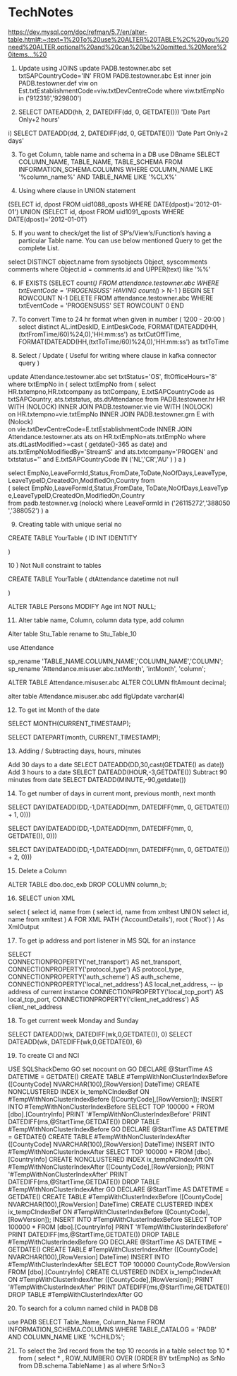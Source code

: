 # TechNotes

https://dev.mysql.com/doc/refman/5.7/en/alter-table.html#:~:text=1%20To%20use%20ALTER%20TABLE%2C%20you%20need%20ALTER,optional%20and%20can%20be%20omitted.%20More%20items...%20
1) Update using JOINS
update PADB.testowner.abc
set txtSAPCountryCode='IN'  FROM  PADB.testowner.abc Est 
				inner join PADB.testowner.def viw on Est.txtEstablishmentCode=viw.txtDevCentreCode
				where viw.txtEmpNo in ('912316','929800')

2) SELECT DATEADD(hh, 2, 
        DATEDIFF(dd, 0, GETDATE())) 'Date Part Only+2 hours'

i) SELECT DATEADD(dd, 2, 
        DATEDIFF(dd, 0, GETDATE())) 'Date Part Only+2 days'

3) To get Column, table name and schema in a DB
	use DBname
	SELECT COLUMN_NAME, TABLE_NAME, TABLE_SCHEMA
	FROM INFORMATION_SCHEMA.COLUMNS 
	WHERE COLUMN_NAME LIKE '%column_name%' AND TABLE_NAME LIKE '%CLX%'

4) Using where clause in UNION statement

(SELECT id, dpost FROM uid1088_qposts WHERE DATE(dpost)='2012-01-01')
UNION
(SELECT id, dpost FROM uid1091_qposts WHERE DATE(dpost)='2012-01-01')

5) If you want to check/get the list of SP’s/View’s/Function’s having a particular Table name. You can use below mentioned Query to get the complete List.

select 
   DISTINCT object.name
from 
   sysobjects Object, 
   syscomments comments 
where 
   Object.id = comments.id 
   and UPPER(text) like '%<TABLENAME>%'

6) IF EXISTS (SELECT count(*) FROM attendance.testowner.abc WHERE txtEventCode = 'PROGENSUSS' HAVING count(*) > N-1 )
BEGIN
   SET ROWCOUNT N-1 
   DELETE FROM attendance.testowner.abc WHERE txtEventCode = 'PROGENSUSS' 
   SET ROWCOUNT 0 
END

7) To convert Time to 24 hr format when given in number ( 1200 - 20:00 )
select distinct AL.intDeskID, E.intDeskCode, FORMAT(DATEADD(HH,(txtFromTime/60)%24,0),'HH:mm:ss') as txtCutOffTime, 
FORMAT(DATEADD(HH,(txtToTime/60)%24,0),'HH:mm:ss') as txtToTime

8) Select / Update ( Useful for writing where clause in kafka connector query )

update Attendance.testowner.abc set txtStatus='OS', fltOfficeHours='8' where txtEmpNo in 
( select txtEmpNo from 
( select HR.txtempno,HR.txtcompany as txtCompany, E.txtSAPCountryCode as txtSAPCountry, ats.txtstatus, ats.dtAttendance
from PADB.testowner.hr HR  WITH (NOLOCK) INNER JOIN  PADB.testowner.vie vie WITH (NOLOCK)     
on HR.txtempno=vie.txtEmpNo INNER JOIN  PADB.testowner.grn E with (Nolock)        
on vie.txtDevCentreCode=E.txtEstablishmentCode
INNER JOIN Attendance.testowner.ats ats on HR.txtEmpNo=ats.txtEmpNo where 
ats.dtLastModified>=cast ( getdate()-365 as date) and ats.txtEmpNoModifiedBy='StreamS' and ats.txtcompany='PROGEN' and txtstatus='' 
and E.txtSAPCountryCode IN ('NL','CR','AU' ) ) a )

select EmpNo,LeaveFormId,Status,FromDate,ToDate,NoOfDays,LeaveType,LeaveTypeID,CreatedOn,ModifiedOn,Country from 
( select EmpNo,LeaveFormId,Status,FromDate, ToDate,NoOfDays,LeaveType,LeaveTypeID,CreatedOn,ModifiedOn,Country 
from padb.testowner.vg (nolock) where LeaveFormId in ('26115272','388050','388052') ) a

9) Creating table with unique serial no

CREATE TABLE YourTable
(
    ID INT IDENTITY

)

10 ) Not Null constraint to tables

CREATE TABLE YourTable
(
	dtAttendance datetime not null

)

ALTER TABLE Persons
MODIFY Age int NOT NULL;

11) Alter table name, Column, column data type, add column

Alter table Stu_Table rename to Stu_Table_10

use Attendance

sp_rename 'TABLE_NAME.COLUMN_NAME','COLUMN_NAME','COLUMN';
sp_rename 'Attendance.misuser.abc.txtMonth', 'intMonth', 'column';

ALTER TABLE Attendance.misuser.abc 
ALTER COLUMN fltAmount decimal;

alter table Attendance.misuser.abc
add flgUpdate varchar(4)

12) To get int Month of the date

SELECT MONTH(CURRENT_TIMESTAMP);

SELECT DATEPART(month, CURRENT_TIMESTAMP);

13) Adding / Subtracting days, hours, minutes

Add 30 days to a date SELECT DATEADD(DD,30,cast(GETDATE() as date))
Add 3 hours to a date SELECT DATEADD(HOUR,-3,GETDATE())
Subtract 90 minutes from date SELECT DATEADD(MINUTE,-90,getdate())

14) To get number of days in current mont, previous month, next month

SELECT DAY(DATEADD(DD,-1,DATEADD(mm, DATEDIFF(mm, 0, GETDATE()) + 1, 0)))

SELECT DAY(DATEADD(DD,-1,DATEADD(mm, DATEDIFF(mm, 0, GETDATE()), 0)))

SELECT DAY(DATEADD(DD,-1,DATEADD(mm, DATEDIFF(mm, 0, GETDATE()) + 2, 0)))

15) Delete a Column

ALTER TABLE dbo.doc_exb DROP COLUMN column_b;

16) SELECT union XML

select (
    select id, name from (
        select id, name 
        from xmltest 
        UNION
        select id, name 
        from xmltest 
    ) A
    FOR XML PATH ('AccountDetails'), root ('Root')
) As XmlOutput

17) To get ip address and port listener in MS SQL for an instance

SELECT  
   CONNECTIONPROPERTY('net_transport') AS net_transport,
   CONNECTIONPROPERTY('protocol_type') AS protocol_type,
   CONNECTIONPROPERTY('auth_scheme') AS auth_scheme,
   CONNECTIONPROPERTY('local_net_address') AS local_net_address, -- ip address of current instance
   CONNECTIONPROPERTY('local_tcp_port') AS local_tcp_port,
   CONNECTIONPROPERTY('client_net_address') AS client_net_address 

18) To get current week Monday and Sunday 


SELECT DATEADD(wk, DATEDIFF(wk,0,GETDATE()), 0)
SELECT DATEADD(wk, DATEDIFF(wk,0,GETDATE()), 6)

19) To create CI and NCI

USE SQLShackDemo 
GO
set nocount on 
GO
DECLARE @StartTime AS DATETIME = GETDATE()
CREATE TABLE #TempWithNonClusterIndexBefore
([CountyCode] NVARCHAR(100),[RowVersion] DateTime)
CREATE NONCLUSTERED INDEX ix_tempNCIndexBef ON #TempWithNonClusterIndexBefore ([CountyCode],[RowVersion]);
INSERT INTO #TempWithNonClusterIndexBefore 
SELECT TOP 100000  * FROM [dbo].[CountryInfo] 
PRINT '#TempWithNonClusterIndexBefore'
PRINT DATEDIFF(ms,@StartTime,GETDATE())
DROP TABLE #TempWithNonClusterIndexBefore 
GO
DECLARE @StartTime AS DATETIME = GETDATE()
CREATE TABLE #TempWithNonClusterIndexAfter
([CountyCode] NVARCHAR(100),[RowVersion] DateTime)
INSERT INTO #TempWithNonClusterIndexAfter 
SELECT TOP 100000  * FROM [dbo].[CountryInfo] 
CREATE NONCLUSTERED INDEX ix_tempNCIndexAft ON #TempWithNonClusterIndexAfter ([CountyCode],[RowVersion]);
PRINT '#TempWithNonClusterIndexAfter'
PRINT DATEDIFF(ms,@StartTime,GETDATE())
DROP TABLE #TempWithNonClusterIndexAfter 
GO
DECLARE @StartTime AS DATETIME = GETDATE()
CREATE TABLE #TempWithClusterIndexBefore
([CountyCode] NVARCHAR(100),[RowVersion] DateTime)
CREATE CLUSTERED INDEX ix_tempCIndexBef ON #TempWithClusterIndexBefore ([CountyCode],[RowVersion]);
INSERT INTO #TempWithClusterIndexBefore 
SELECT TOP 100000  * FROM [dbo].[CountryInfo] 
PRINT '#TempWithClusterIndexBefore'
PRINT DATEDIFF(ms,@StartTime,GETDATE())
DROP TABLE #TempWithClusterIndexBefore
GO
DECLARE @StartTime AS DATETIME = GETDATE()
CREATE TABLE #TempWithClusterIndexAfter
([CountyCode] NVARCHAR(100),[RowVersion] DateTime)
INSERT INTO #TempWithClusterIndexAfter 
SELECT TOP 100000  CountyCode,RowVersion FROM [dbo].[CountryInfo] 
CREATE CLUSTERED INDEX ix_tempCIndexAft ON #TempWithClusterIndexAfter ([CountyCode],[RowVersion]);
PRINT '#TempWithClusterIndexAfter'
PRINT DATEDIFF(ms,@StartTime,GETDATE())
DROP TABLE #TempWithClusterIndexAfter
GO


20) To search for a column named child in PADB DB 

use PADB
SELECT Table_Name,
Column_Name
FROM INFORMATION_SCHEMA.COLUMNS
WHERE TABLE_CATALOG = 'PADB'
AND COLUMN_NAME LIKE '%CHILD%';
	
21) To select the 3rd record from the top 10 records in a table
select top 10 * from 
( select * , ROW_NUMBER() OVER (ORDER BY txtEmpNo) as SrNo from DB.schema.TableName  ) as al
where SrNo=3
